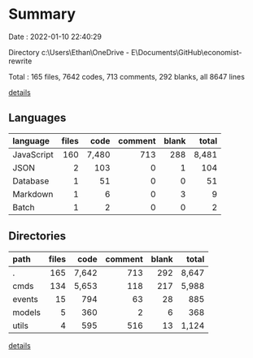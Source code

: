 # Summary

Date : 2022-01-10 22:40:29

Directory c:\Users\Ethan\OneDrive - E\Documents\GitHub\economist-rewrite

Total : 165 files,  7642 codes, 713 comments, 292 blanks, all 8647 lines

[details](details.md)

## Languages
| language | files | code | comment | blank | total |
| :--- | ---: | ---: | ---: | ---: | ---: |
| JavaScript | 160 | 7,480 | 713 | 288 | 8,481 |
| JSON | 2 | 103 | 0 | 1 | 104 |
| Database | 1 | 51 | 0 | 0 | 51 |
| Markdown | 1 | 6 | 0 | 3 | 9 |
| Batch | 1 | 2 | 0 | 0 | 2 |

## Directories
| path | files | code | comment | blank | total |
| :--- | ---: | ---: | ---: | ---: | ---: |
| . | 165 | 7,642 | 713 | 292 | 8,647 |
| cmds | 134 | 5,653 | 118 | 217 | 5,988 |
| events | 15 | 794 | 63 | 28 | 885 |
| models | 5 | 360 | 2 | 6 | 368 |
| utils | 4 | 595 | 516 | 13 | 1,124 |

[details](details.md)